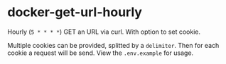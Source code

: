 docker-get-url-hourly
===
Hourly (`5 * * * *`) GET an URL via curl. With option to set cookie.

Multiple cookies can be provided, splitted by a `delimiter`. Then for each cookie a request will be send. View the `.env.example` for usage.